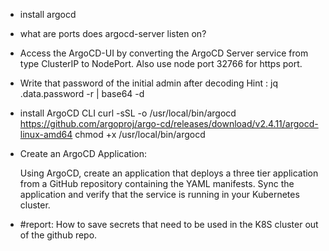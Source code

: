 
- install argocd

- what are ports does argocd-server listen on?

- Access the ArgoCD-UI by converting the ArgoCD Server service from type ClusterIP to NodePort. Also use node port 32766 for https port.

- Write that password of the initial admin after decoding Hint : jq .data.password -r | base64 -d  

- install ArgoCD CLI
	curl -sSL -o /usr/local/bin/argocd https://github.com/argoproj/argo-cd/releases/download/v2.4.11/argocd-linux-amd64
	chmod +x /usr/local/bin/argocd

- Create an ArgoCD Application:

	Using ArgoCD, create an application that deploys a three tier application from a GitHub repository containing the YAML manifests. 
	Sync the application and verify that the service is running in your Kubernetes cluster.

- #report: How to save secrets that need to be used in the K8S cluster out of the github repo.